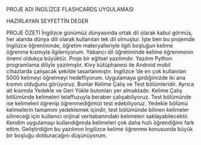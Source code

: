 PROJE ADI
İNGİLİZCE FLASHCARDS UYGULAMASI

HAZIRLAYAN
SEYFETTİN DEGER

PROJE ÖZETİ
İngilizce günümüz dünyasında ortak dil olarak kabul görmüş, her alanda dünya dili olarak kullanılan tek dil olmuştur. 
İşte ben bu projemde İngilizce öğreniminde, öğretim materyalleriyle ilgili boşluğun kelime öğrenme kısmıyla ilgileniyorum. Yabancı dil öğretiminde kelime öğrenmenin önemi oldukça büyüktür. Proje bir eğitsel yazılımdır. Yazılım Python programlama diliyle yazılmıştır. Kivy kütüphanesi ile Android mobil cihazlarda çalışacak şekilde tasarlanmıştır. İngilizce ’de en çok kullanılan 5000 kelimeyi öğretmeyi hedefliyorum. Uygulamaya girdiğimizde iki ana kısmın olduğunu görüyoruz. Bunlar Kelime Çalış ve Test bölümleridir. Ayrıca alt kısımda Yedekle ve Geri Yükle butonları yer almaktadır. Kelime Çalış bölümünde kelimeleri telaffuzuyla beraber çalışabiliyoruz. Test bölümünde ise kelimeleri öğrenip öğrenmediğimizi test edebiliyoruz. Yedekle bölümü kelimelerin tamamını yedeklemek içindir, test bölümünde bilinen kelimeler silineceği için kullanıcı orijinal veritabanındaki kelimeleri saklayabilecektir.
Kendim uygulamayı kullandığımda kelimeleri çok daha hızlı öğrendiğimi fark ettim. Geliştirdiğim bu yazılımın İngilizce kelime öğrenme konusunda büyük bir boşluğu dolduracağını düşünüyorum.
